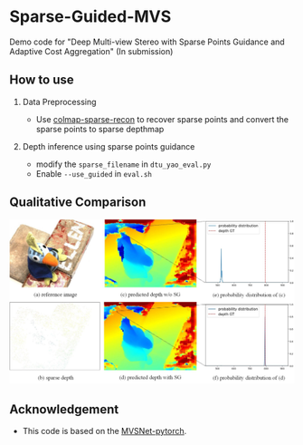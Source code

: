 # Sparse-Guided-MVS

Demo code for "Deep Multi-view Stereo with Sparse Points Guidance and Adaptive Cost Aggregation" (In submission)


## How to use
1. Data Preprocessing
   + Use [colmap-sparse-recon](https://github.com/XYZ-qiyh/colmap-sparse-recon) to recover sparse points and convert the sparse points to sparse depthmap

2. Depth inference using sparse points guidance
   + modify the `sparse_filename` in `dtu_yao_eval.py`
   + Enable `--use_guided` in `eval.sh`


## Qualitative Comparison
![depth_results](/figures/depth_results.jpg)

## Acknowledgement
   + This code is based on the [MVSNet-pytorch](https://github.com/xy-guo/MVSNet_pytorch).
